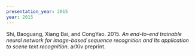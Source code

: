 ```yaml
---
presentation_year: 2015
year: 2015
---
```


Shi, Baoguang, Xiang Bai, and CongYao. 2015. <i>An end-to-end trainable neural network for image-based sequence recognition and Its application to scene text recognition</i>. arXiv preprint.